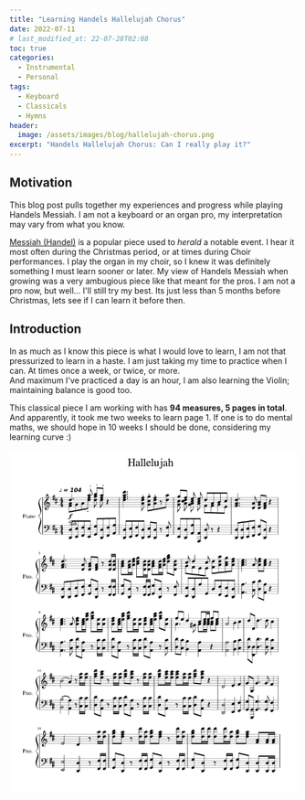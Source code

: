 ```yaml
---
title: "Learning Handels Hallelujah Chorus" 
date: 2022-07-11
# last_modified_at: 22-07-28T02:08
toc: true 
categories:
  - Instrumental
  - Personal
tags:
  - Keyboard
  - Classicals
  - Hymns
header:
  image: /assets/images/blog/hallelujah-chorus.png
excerpt: "Handels Hallelujah Chorus: Can I really play it?"
---
```



## Motivation

This blog post pulls together my experiences and progress while playing Handels Messiah.
I am not a keyboard or an organ pro, my interpretation may vary from what you know.

[Messiah (Handel)](https://en.wikipedia.org/wiki/Messiah_(Handel)) is a popular piece used to *herald* a notable event.
I hear it most often during the Christmas period, or at times during Choir performances.
I play the organ in my choir, so I knew it was definitely something I must learn sooner or later.
My view of Handels Messiah when growing was a very ambugious piece like that meant for the pros.
I am not a pro now, but well... I'll still try my best. Its just less than 5 months before Christmas,
lets see if I can learn it before then.

## Introduction

In as much as I know this piece is what I would love to learn, I am not that pressurized to learn in a haste.
I am just taking my time to practice when I can. At times once a week, or twice, or more.  
And maximum I've practiced a day is an hour, I am also learning the Violin; maintaining balance is good too.

This classical piece I am working with has **94 measures, 5 pages in total**. And apparently, it took me two weeks
to learn page 1. If one is to do mental maths, we should hope in 10 weeks I should be done, considering my learning
curve :)

![Page 1 Handel Messiah](/assets/images/blog/page1-handel-messiah.png)

